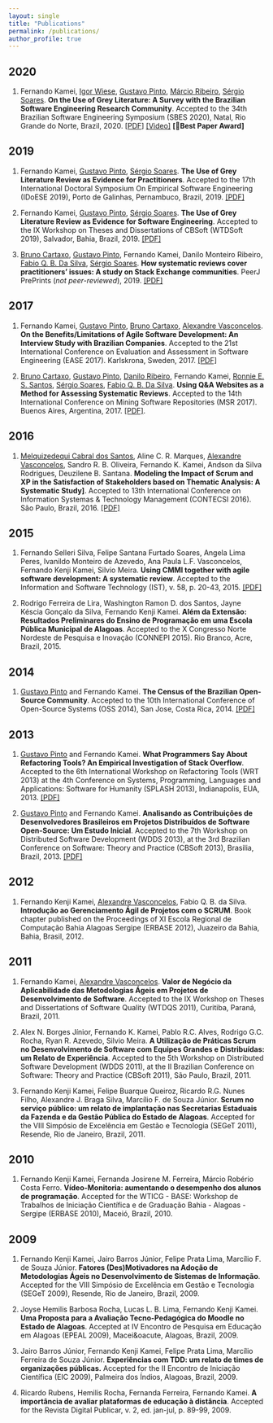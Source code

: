 ```yaml
---
layout: single
title: "Publications"
permalink: /publications/
author_profile: true
---
```


## 2020
1. Fernando Kamei, [Igor Wiese](http://igorwiese.com), [Gustavo Pinto](http://gustavopinto.org), [M&aacute;rcio Ribeiro](https://sites.google.com/a/ic.ufal.br/marcio/), [S&eacute;rgio Soares](http://www.cin.ufpe.br/~scbs/). **On the Use of Grey Literature: A Survey with the Brazilian Software Engineering Research Community**. Accepted to the 34th Brazilian Software Engineering Symposium (SBES 2020), Natal, Rio Grande do Norte, Brazil, 2020. [[PDF](https://github.com/fkenjikamei/fkenjikamei.github.io/raw/master/files/sbes2020-preprint.pdf)] [[Video]](https://doi.org/10.5281/zenodo.4079523) **[🥇Best Paper Award]**

## 2019
1. Fernando Kamei, [Gustavo Pinto](http://gustavopinto.org), [S&eacute;rgio Soares](http://www.cin.ufpe.br/~scbs/). **The Use of Grey Literature Review as Evidence for Practitioners**. Accepted to the 17th International Doctoral Symposium On Empirical Software Engineering (IDoESE 2019), Porto de Galinhas, Pernambuco, Brazil, 2019. [[PDF]](https://dl.acm.org/doi/10.1145/3356773.3356797)

2. Fernando Kamei, [Gustavo Pinto](http://gustavopinto.org), [S&eacute;rgio Soares](http://www.cin.ufpe.br/~scbs/). **The Use of Grey Literature Review as Evidence for Software Engineering**. Accepted to the IX Workshop on Theses and Dissertations of CBSoft (WTDSoft 2019), Salvador, Bahia, Brazil, 2019. [[PDF]](https://sol.sbc.org.br/index.php/cbsoft_estendido/article/view/7656)

3. [Bruno Cartaxo](http://brunocartaxo.com), [Gustavo Pinto](http://gustavopinto.org), Fernando Kamei, Danilo Monteiro Ribeiro, [Fabio Q. B. Da Silva](http://lattes.cnpq.br/6381755382123529), [S&eacute;rgio Soares](http://www.cin.ufpe.br/~scbs/). **How systematic reviews cover practitioners’ issues: A study on Stack Exchange communities**. PeerJ PrePrints (*not peer-reviewed*), 2019. [[PDF]](https://peerj.com/preprints/27610v1/)


## 2017
1. Fernando Kamei, [Gustavo Pinto](http://gustavopinto.org), [Bruno Cartaxo](http://brunocartaxo.com/), [Alexandre Vasconcelos](http://cin.ufpe.br/~amlv/). **On the Benefits/Limitations of Agile Software Development: An Interview Study with Brazilian Companies**. Accepted to the 21st International Conference on Evaluation and Assessment in Software Engineering (EASE 2017). Karlskrona, Sweden, 2017. [[PDF]](https://dl.acm.org/doi/10.1145/3084226.3084278)

2. [Bruno Cartaxo](http://brunocartaxo.com/), [Gustavo Pinto](http://gustavopinto.org), [Danilo Ribeiro](http://lattes.cnpq.br/9054177799378154), Fernando Kamei, [Ronnie E. S. Santos](http://lattes.cnpq.br/7740410814678720), [S&eacute;rgio Soares](http://www.cin.ufpe.br/~scbs/), [Fabio Q. B. Da Silva](http://lattes.cnpq.br/6381755382123529). **Using Q&A Websites as a Method for Assessing Systematic Reviews**. Accepted to the 14th International Conference on Mining Software Repositories (MSR 2017). Buenos Aires, Argentina, 2017. [[PDF]](https://github.com/fkenjikamei/fkenjikamei.github.io/raw/master/files/msr2017-preprint).


## 2016
1. [Melquizedequi Cabral dos Santos](http://lattes.cnpq.br/6821572264951451), Aline C. R. Marques, [Alexandre Vasconcelos](http://cin.ufpe.br/~amlv/), Sandro R. B. Oliveira, Fernando K. Kamei, Andson da Silva Rodrigues, Deuzilene B. Santana. **Modeling the Impact of Scrum and XP in the Satisfaction of Stakeholders based on Thematic Analysis: A Systematic Study]**. Accepted to 13th International Conference on Information Systemas & Technology Management (CONTECSI 2016). S&atilde;o Paulo, Brazil, 2016. [[PDF]]((http://www.contecsi.tecsi.org/index.php/contecsi/13CONTECSI/paper/view/3904))


## 2015
1. Fernando Selleri Silva, Felipe Santana Furtado Soares, Angela Lima Peres, Ivanildo Monteiro de Azevedo, Ana Paula L.F. Vasconcelos, Fernando Kenji Kamei, Silvio Meira. **Using CMMI together with agile software development: A systematic review**. Accepted to the Information and Software Technology (IST), v. 58, p. 20-43, 2015. [[PDF]](https://www.sciencedirect.com/science/article/abs/pii/S0950584914002110)

2. Rodrigo Ferreira de Lira, Washington Ramon D. dos Santos, Jayne K&eacute;scia Gon&ccedil;alo da Silva, Fernando Kenji Kamei. **Al&eacute;m da Extens&atilde;o: Resultados Preliminares do Ensino de Programa&ccedil;&atilde;o em uma Escola P&uacute;blica Municipal de Alagoas**. Accepted to the X Congresso Norte Nordeste de Pesquisa e Inovação (CONNEPI 2015). Rio Branco, Acre, Brazil, 2015.


## 2014
1. [Gustavo Pinto](http://gustavopinto.org) and Fernando Kamei. **The Census of the Brazilian Open-Source Community**. Accepted to the 10th International Conference of Open-Source Systems (OSS 2014), San Jose, Costa Rica, 2014. [[PDF]](https://link.springer.com/chapter/10.1007/978-3-642-55128-4_30)


## 2013
1. [Gustavo Pinto](http://gustavopinto.org) and Fernando Kamei. **What Programmers Say About Refactoring Tools? An Empirical Investigation of Stack Overflow**. Accepted to the 6th International Workshop on Refactoring Tools (WRT 2013) at the 4th Conference on Systems, Programming, Languages and Applications: Software for Humanity (SPLASH 2013), Indianapolis, EUA, 2013. [[PDF]](http://gustavopinto.github.io/lost+found/wrt2013.pdf)

2. [Gustavo Pinto](http://gustavopinto.org) and Fernando Kamei. **Analisando as Contribui&ccedil;&otilde;es de Desenvolvedores Brasileiros em Projetos Distribu&iacute;dos de Software Open-Source: Um Estudo Inicial**. Accepted to the 7th Workshop on Distributed Software Development (WDDS 2013), at the 3rd Brazilian Conference on Software: Theory and Practice (CBSoft 2013), Brasilia, Brazil, 2013. [[PDF]](http://gustavopinto.github.io/lost+found/wdds2013.pdf)


## 2012
1. Fernando Kenji Kamei, [Alexandre Vasconcelos](http://cin.ufpe.br/~amlv/), Fabio Q. B. da Silva. **Introdução ao Gerenciamento &Aacute;gil de Projetos com o SCRUM**. Book chapter published on the Proceedings of XI Escola Regional de Computação Bahia Alagoas Sergipe (ERBASE 2012), Juazeiro da Bahia, Bahia, Brasil, 2012.


## 2011
1. Fernando Kamei, [Alexandre Vasconcelos](http://cin.ufpe.br/~amlv/). **Valor de Neg&oacute;cio da Aplicabilidade das Metodologias &Aacute;geis em Projetos de Desenvolvimento de Software**. Accepted to the IX Workshop on Theses and Dissertations of Software Quality (WTDQS 2011), Curitiba, Paran&aacute;, Brazil, 2011.

2. Alex N. Borges J&iacute;nior, Fernando K. Kamei, Pablo R.C. Alves, Rodrigo G.C. Rocha, Ryan R. Azevedo, Silvio Meira. **A Utiliza&ccedil;&atilde;o de Pr&aacute;ticas Scrum no Desenvolvimento de Software com Equipes Grandes e Distribu&iacute;das: um Relato de Experi&ecirc;ncia**. Accepted to the 5th Workshop on Distributed Software Development (WDDS 2011), at the II Brazilian Conference on Software: Theory and Practice (CBSoft 2011), S&atilde;o Paulo, Brazil, 2011.

3. Fernando Kenji Kamei, Felipe Buarque Queiroz, Ricardo R.G. Nunes Filho, Alexandre J. Braga Silva, Marc&iacute;lio F. de Souza J&uacute;nior. **Scrum no servi&ccedil;o p&uacute;blico: um relato de implanta&ccedil;&atilde;o nas Secretarias Estaduais da Fazenda e da Gest&atilde;o P&uacute;blica do Estado de Alagoas**. Accepted for the VIII Simp&oacute;sio de Excel&ecirc;ncia em Gest&atilde;o e Tecnologia (SEGeT 2011), Resende, Rio de Janeiro, Brazil, 2011.


## 2010
1. Fernando Kenji Kamei, Fernanda Josirene M. Ferreira, M&aacute;rcio Rob&eacute;rio Costa Ferro. **V&iacute;deo-Monitoria: aumentando o desempenho dos alunos de programa&ccedil;&atilde;o**. Accepted for the WTICG - BASE: Workshop de Trabalhos de Inicia&ccedil;&atilde;o Cient&iacute;fica e de Gradua&ccedil;&atilde;o Bahia - Alagoas - Sergipe (ERBASE 2010), Macei&oacute;, Brazil, 2010.


## 2009
1. Fernando Kenji Kamei, Jairo Barros J&uacute;nior, Felipe Prata Lima, Marc&iacute;lio F. de Souza J&uacute;nior. **Fatores (Des)Motivadores na Ado&ccedil;&atilde;o de Metodologias &Aacute;geis no Desenvolvimento de Sistemas de Informa&ccedil;&atilde;o**. Accepted for the VIII Simp&oacute;sio de Excel&ecirc;ncia em Gest&atilde;o e Tecnologia (SEGeT 2009), Resende, Rio de Janeiro, Brazil, 2009.

2. Joyse Hemilis Barbosa Rocha, Lucas L. B. Lima, Fernando Kenji Kamei. **Uma Proposta para a Avalia&ccedil;&atilde;o Tecno-Pedag&oacute;gica do Moodle no Estado de Alagoas**. Accepted at IV Encontro de Pesquisa em Educa&ccedil;&atilde;o em Alagoas (EPEAL 2009), Macei&oacute, Alagoas, Brazil, 2009.

3. Jairo Barros J&uacute;nior, Fernando Kenji Kamei, Felipe Prata Lima, Marc&iacute;lio Ferreira de Souza J&uacute;nior. **Experi&ecirc;ncias com TDD: um relato de times de organiza&ccedil;&otilde;es p&uacute;blicas.** Accepted for the II Encontro de Inicia&ccedil;&atilde;o Cient&iacute;fica (EIC 2009), Palmeira dos &Iacute;ndios, Alagoas, Brazil, 2009. 

4. Ricardo Rubens, Hemilis Rocha, Fernanda Ferreira, Fernando Kamei. **A import&acirc;ncia de avaliar plataformas de educa&ccedil;&atilde;o &agrave; dist&acirc;ncia**. Accepted for the Revista Digital Publicar, v. 2, ed. jan-jul, p. 89-99, 2009. 

